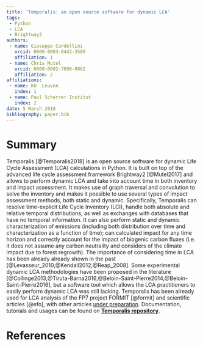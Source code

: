 ```yaml
---
title: 'Temporalis: an open source software for dynamic LCA'
tags:
 - Python
 - LCA
 - Brightway2
authors:
 - name: Giuseppe Cardellini
   orcid: 0000-0003-0442-3580
   affiliation: 1
 - name: Chris Mutel
   orcid: 0000-0002-7898-9862
   affiliation: 2
affiliations:
 - name: KU  Leuven
   index: 1
 - name: Paul Scherrer Institut
   index: 2
date: 5 March 2018
bibliography: paper.bib
---
```


# Summary

Temporalis [@Temporalis2018] is an open source software for dynamic Life Cycle Assessment (LCA) calculations in Python. It is built on top of the advanced life cycle assessment framework Brightway2 [@Mutel2017] and allows to perform dynamic LCA and take into account time in both inventory and impact assessment. It makes use of graph traversal and convolution to solve the inventory and makes it possible to use several types of impact assessment methods, both static and dynamic. 
Specifically, Temporalis can resolve time-explicit Life Cycle Inventory (LCI), handle both absolute and relative temporal distributions, as well as exchanges with databases that have no temporal information. It can also perform static and dynamic characterization of emissions (including both distribution over time and characterization as a function of time); can calculated impact for any time horizon and correctly account for the impact of biogenic carbon fluxes (i.e. it does not assume any carbon neutrality and considers of the climate impact due to forest regrowth).
The importance of considering time in LCA has been already already shown in the past [@Levasseur_2010,@Kendall2012,@Reap_2008]. Some experimental dynamic LCA methodologies have been proposed in the literature [@Collinge2013,@Tiruta-Barna2016,@Beloin-Saint-Pierre2014,@Beloin-Saint-Pierre2016], but a software tool which allows the LCA practitioners to easily perform dynamic LCA was still lacking.
Temporalis has been already used for LCA analysis of the FP7 project FORMIT [@formit] and scientific articles [@efo], with other articles [under preparation](https://github.com/cardosan/dLCA).
Documentation, tutorials and usages can be found on [**Temporalis repository**](https://bitbucket.org/cardosan/brightway2-temporalis). 

# References
